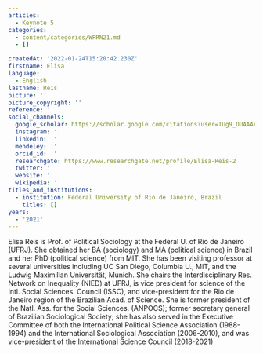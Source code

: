 ```yaml
---
articles:
  - Keynote 5
categories:
  - content/categories/WPRN21.md
  - []

createdAt: '2022-01-24T15:20:42.230Z'
firstname: Elisa
language:
  - English
lastname: Reis
picture: ''
picture_copyright: ''
reference: ''
social_channels:
  google_scholar: https://scholar.google.com/citations?user=TUg9_OUAAAAJ&hl=en
  instagram: ''
  linkedin: ''
  mendeley: ''
  orcid_id: ''
  researchgate: https://www.researchgate.net/profile/Elisa-Reis-2
  twitter: ''
  website: ''
  wikipedia: ''
titles_and_institutions:
  - institution: Federal University of Rio de Janeiro, Brazil
    titles: []
years:
  - '2021'
---
```


Elisa Reis is Prof. of Political Sociology at the Federal U. of Rio de Janeiro (UFRJ). She obtained her BA (sociology) and MA (political science) in Brazil and her PhD (political science) from MIT. She has been visiting professor at several universities including UC San Diego, Columbia U., MIT, and the Ludwig Maximilian Universität, Munich. She chairs the Interdisciplinary Res. Network on Inequality (NIED) at UFRJ, is vice president for science of the Intl. Social Sciences. Council (ISSC), and vice-president for the Rio de Janeiro region of the Brazilian Acad. of Science. She is former president of the Natl. Ass. for the Social Sciences. (ANPOCS); former secretary general of Brazilian Sociological Society; she has also served in the Executive Committee of both the International Political Science Association (1988-1994) and the International Sociological Association (2006-2010), and was vice-president of the International Science Council (2018-2021)
